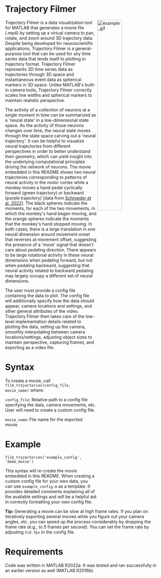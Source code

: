 # Trajectory Filmer
<img align="right" src="demo_movie_for_readme.gif" alt="example_gif" width="40%"/>
<p>Trajectory Filmer is a data visualization tool for MATLAB that generates a movie file (.mp4) by setting up a virtual camera to pan, rotate, and zoom around 3D trajectory data. Despite being developed for neuroscientific applications, Trajectory Filmer is a general-purpose tool that can be used for any time series data that lends itself to plotting in trajectory format. Trajectory Filmer represents 3D time series data as trajectories through 3D space and instantaneous event data as spherical markers in 3D space. Unlike MATLAB's built-in camera tools, Trajectory Filmer correctly scales line widths and spherical markers to maintain realistic perspective.</p>

<p>The activity of a collection of neurons at a single moment in time can be summarized as a 'neural state' in a low-dimensional state space. As the activity of those neurons changes over time, the neural state moves through the state space carving out a 'neural trajectory'. It can be helpful to visualize neural trajectories from different perspectives in order to better understand their geometry, which can yield insight into the underlying computational principles driving the network of neurons. The movie embedded in this README shows two neural trajectories corresponding to patterns of neural activity in the motor cortex while a monkey moves a hand pedal cyclically forward (green trajectory) or backward (purple trajectory) [data from <a href="https://www.jneurosci.org/content/42/2/220.abstract">Schroeder et al. 2022</a>]. The black spheres indicate the moments, for each of the two movements, in which the monkey's hand began moving, and the orange spheres indicate the moments that the monkey's hand stopped moving. In both cases, there is a large translation in one neural dimension around movement onset that reverses at movement offset, suggesting the presence of a 'move' signal that doesn't care about pedaling direction. There appears to be large rotational activity in these neural dimensions when pedaling forward, but not when pedaling backward, suggesting that neural activity related to backward pedaling may largely occupy a different set of neural dimensions.</p>

<p>The user must provide a config file containing the data to plot. The config file will additionally specify how the data should appear, camera locations and settings, and other general attributes of the video. Trajectory Filmer then takes care of the low-level implementation details related to plotting the data, setting up the camera, smoothly interpolating between camera locations/settings, adjusting object sizes to maintain perspective, capturing frames, and exporting as a video file.</p>

# Syntax

To create a movie, call `film_trajectories(config_file, movie_name)` where:

`config_file`: Relative path to a config file specifying the data, camera movements, etc. User will need to create a custom config file.

`movie_name`: File name for the exported movie.

# Example

`film_trajectories('example_config', 'demo_movie')`

This syntax will re-create the movie embedded in this README. When creating a custom config file for your own data, you can use `example_config.m` as a template. It provides detailed comments explaining all of the available settings and will be a helpful aid in correctly formatting your own config file.

**Tip:** Generating a movie can be slow at high frame rates. If you plan on iteratively exporting several movies while you figure out your camera angles, etc. you can speed up the process considerably by dropping the frame rate (e.g., to 5 frames per second). You can set the frame rate by adjusting `Vid.fps` in the config file.

# Requirements

Code was written in MATLAB R2022a. It was tested and ran successfully in an earlier version as well (MATLAB R2016b).
